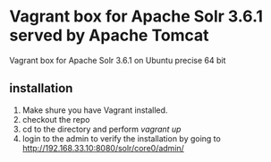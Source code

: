 # Vagrant box for Apache Solr 3.6.1 served by Apache Tomcat

Vagrant box for Apache Solr 3.6.1 on Ubuntu precise 64 bit

## installation

1. Make shure you have Vagrant installed.
2. checkout the repo
3. cd to the directory and perform _vagrant up_
4. login to the admin to verify the installation by going to http://192.168.33.10:8080/solr/core0/admin/
